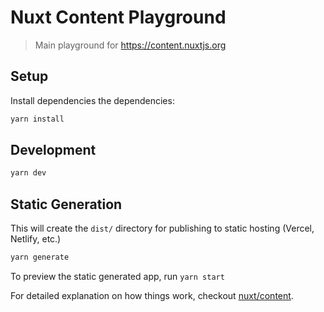 # Nuxt Content Playground

> Main playground for https://content.nuxtjs.org

## Setup

Install dependencies the dependencies:

```bash
yarn install
```

## Development

```bash
yarn dev
```

## Static Generation

This will create the `dist/` directory for publishing to static hosting (Vercel, Netlify, etc.)

```bash
yarn generate
```

To preview the static generated app, run `yarn start`

For detailed explanation on how things work, checkout [nuxt/content](https://content.nuxtjs.org).
